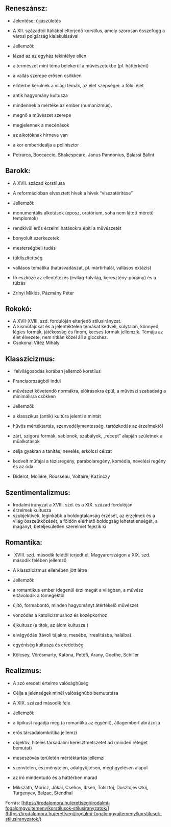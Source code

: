 ## **Reneszánsz:**

- Jelentése: újjászületés
- A XII. századtól Itáliából elterjedő korstílus, amely szorosan összefügg a városi polgárság kialakulásával
- Jellemzői:

- lázad az az egyház tekintélye ellen
- a természet mint téma belekerül a művészetekbe (pl. háttérként)
- a vallás szerepe erősen csökken
- előtérbe kerülnek a világi témák, az élet szépségei: a földi élet
- antik hagyomány kultusza
- mindennek a mértéke az ember (humanizmus).
- megnő a művészet szerepe
- megjelennek a mecénások
- az alkotóknak hírneve van
- a kor emberideálja a polihisztor

- Petrarca, Boccaccio, Shakespeare, Janus Pannonius, Balassi Bálint

## **Barokk:**

- A XVII. század korstílusa
- A reformációban elvesztett hívek a hívek “visszatérítése”
- Jellemzői:

- monumentális alkotások (eposz, oratórium, soha nem látott méretű templomok)
- rendkívül erős érzelmi hatásokra építi a művészetét
- bonyolult szerkezetek
- mesterségbeli tudás
- túldíszítettség
- vallásos tematika (hatásvadászat, pl. mártírhalál, vallásos extázis)
- fő eszköze az ellentétezés (evilág-túlvilág, keresztény-pogány) és a túlzás

- Zrínyi Miklós, Pázmány Péter

## **Rokokó:**

- A XVII-XVIII. szd. fordulóján elterjedő stílusirányzat.
- A kisműfajokat és a jelentéktelen témákat kedveli, súlytalan, könnyed, légies formák, játékosság és finom, kecses formák jellemzik. Témája az élet élvezete, nem ritkán közel áll a giccshez. 
- Csokonai Vitéz Mihály

## **Klasszicizmus:**

-  felvilágosodás korában jellemző korstílus
- Franciaországból indul
- művészet követendő normákra, előírásokra épül, a művészi szabadság a minimálisra csökken
- Jellemzői:

- a klasszikus (antik) kultúra jelenti a mintát
- hűvös mértéktartás, szenvedélymentesség, tartózkodás az érzelmektől
- zárt, szigorú formák, sablonok, szabályok, „recept” alapján születnek a műalkotások
- célja gyakran a tanítás, nevelés, erkölcsi célzat
- kedvelt műfajai a tézisregény, parabolaregény, komédia, nevelési regény és az óda.

- Diderot, Moliére, Rousseau, Voltaire, Kazinczy

## **Szentimentalizmus:**

- Irodalmi irányzat a XVIII. szd. és a XIX. század fordulóján
- érzelmek kultusza
- szubjektívek, leginkább a boldogtalanság érzését, az érzelmek és a világ összeütközését, a földön elérhető boldogság lehetetlenségét, a magányt, beteljesületlen szerelmet fejezik ki

## **Romantika:**

-  XVIII. szd. második felétől terjedt el, Magyarországon a XIX. szd. második felében jellemző
- A klasszicizmus ellenében jött létre
- Jellemzői:

- a romantikus ember idegenül érzi magát a világban, a művész eltávolodik a tömegektől
- újító, formabontó, minden hagyományt átértékelő művészet
- vonzódás a katolicizmushoz és középkorhoz
- éjkultusz (a titok, az álom kultusza )
- elvágyódás (távoli tájakra, mesébe, irrealitásba, halálba).
- egyéniség kultusza és eredetiség

- Kölcsey, Vörösmarty, Katona, Petőfi, Arany, Goethe, Schiller

## **Realizmus:**

- A szó eredeti értelme valósághűség
- Célja a jelenségek minél valósághűbb bemutatása
- A XIX. század második fele
- Jellemzői:

- a tipikust ragadja meg (a romantika az egyénit), átlagembert ábrázolja
- erős társadalomkritika jellemzi
- objektív, hiteles társadalmi keresztmetszetet ad (minden réteget bemutat)
- meseszövés területén mértéktartás jellemzi
- szenvtelen, eszménytelen, adatgyűjtésen, megfigyelésen alapul
- az író mindentudó és a háttérben marad

- Mikszáth, Móricz, Jókai, Csehov, Ibsen, Tolsztoj, Dosztojevszkij, Turgenyev, Balzac, Stendhal

Forrás: [https://irodalomora.hu/erettsegi/irodalmi-fogalomgyujtemeny/korstilusok-stilusiranyzatok/](https://irodalomora.hu/erettsegi/irodalmi-fogalomgyujtemeny/korstilusok-stilusiranyzatok/)